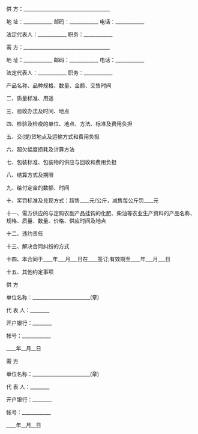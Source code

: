 
 


供 方：____________________________________


地 址：____________ 邮码：____________ 电话：____________


法定代表人：____________ 职务：____________


需 方：____________________________________


地 址：____________ 邮码：____________ 电话：____________


法定代表人：____________ 职务：____________


产品名称、品种规格、数量、金额、交售时间


二、质量标准、用途






三、验收办法及时间、地点






四、检验及检疫的单位、地点、方法、标准及费用负担






五、交(提)货地点及运输方式和费用负担






六、超欠幅度损耗及计算方法






七、包装标准、包装物的供应与回收和费用负担






八、结算方式及期限






九、给付定金的数额、时间






十、奖罚标准及兑现方式：超售____元/公斤，减售每公斤罚____元






十一、需方供应的与定购农副产品挂钩的化肥、柴油等农业生产资料的产品名称、规格、质量、数量、价格、供应时间及地点






十二、违约责任






十三、解决合同纠纷的方式






十四、本合同于____年___月___日在____签订;有效期至____年___月___日


十五、其他约定事项


供 方


单位名称：________________________(章)


代 表 人：________


开户银行：________


帐号：____________


____年__月__日


需 方


单位名称：________________________(章)


代 表 人：________


开户银行：________


帐号：____________


____年__月__日




 


 

 
 
 
 
 
  


  
 

  


  


  
 
 
 
 

